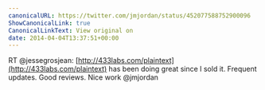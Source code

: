 ```yaml
---
canonicalURL: https://twitter.com/jmjordan/status/452077588752900096
ShowCanonicalLink: true
CanonicalLinkText: View original on
date: 2014-04-04T13:37:51+00:00
---
```

RT @jessegrosjean: [http://433labs.com/plaintext](http://433labs.com/plaintext) has been doing great since I sold it. Frequent updates. Good reviews. Nice work @jmjordan